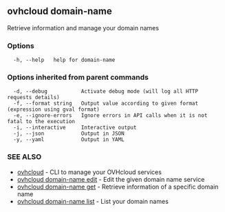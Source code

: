 ## ovhcloud domain-name

Retrieve information and manage your domain names

### Options

```
  -h, --help   help for domain-name
```

### Options inherited from parent commands

```
  -d, --debug           Activate debug mode (will log all HTTP requests details)
  -f, --format string   Output value according to given format (expression using gval format)
  -e, --ignore-errors   Ignore errors in API calls when it is not fatal to the execution
  -i, --interactive     Interactive output
  -j, --json            Output in JSON
  -y, --yaml            Output in YAML
```

### SEE ALSO

* [ovhcloud](ovhcloud.md)	 - CLI to manage your OVHcloud services
* [ovhcloud domain-name edit](ovhcloud_domain-name_edit.md)	 - Edit the given domain name service
* [ovhcloud domain-name get](ovhcloud_domain-name_get.md)	 - Retrieve information of a specific domain name
* [ovhcloud domain-name list](ovhcloud_domain-name_list.md)	 - List your domain names

